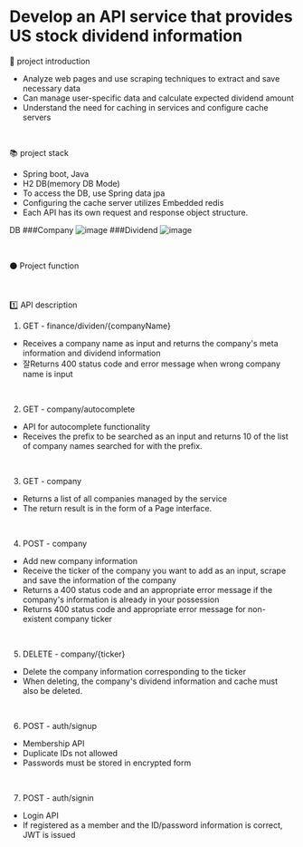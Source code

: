 # Develop an API service that provides US stock dividend information

:page_with_curl: project introduction
- Analyze web pages and use scraping techniques to extract and save necessary data
- Can manage user-specific data and calculate expected dividend amount
- Understand the need for caching in services and configure cache servers

<br> 

:books: project stack
- Spring boot, Java
- H2 DB(memory DB Mode)
- To access the DB, use Spring data jpa
- Configuring the cache server utilizes Embedded redis
- Each API has its own request and response object structure.


DB
###Company
![image](https://user-images.githubusercontent.com/94863168/229596475-a4978324-782d-4340-bb45-e2827f98500f.png)
###Dividend
![image](https://user-images.githubusercontent.com/94863168/229596489-744b9ebc-7683-4bad-936d-6c13eae2ba2e.png)

<br>

:black_circle: Project function

<br>

:one: API description
<br>
1. GET - finance/dividen/{companyName} 
- Receives a company name as input and returns the company's meta information and dividend information
- 잘Returns 400 status code and error message when wrong company name is input

<br>

2. GET - company/autocomplete
- API for autocomplete functionality
- Receives the prefix to be searched as an input and returns 10 of the list of company names searched for with the prefix.

<br>

3. GET - company
- Returns a list of all companies managed by the service
- The return result is in the form of a Page interface.

<br>

4. POST - company
- Add new company information
- Receive the ticker of the company you want to add as an input, scrape and save the information of the company
- Returns a 400 status code and an appropriate error message if the company's information is already in your possession
- Returns 400 status code and appropriate error message for non-existent company ticker

<br>

5. DELETE - company/{ticker}
- Delete the company information corresponding to the ticker
- When deleting, the company's dividend information and cache must also be deleted.

<br>


6. POST - auth/signup
- Membership API
- Duplicate IDs not allowed
- Passwords must be stored in encrypted form

<br>


7. POST - auth/signin
- Login API
- If registered as a member and the ID/password information is correct, JWT is issued


